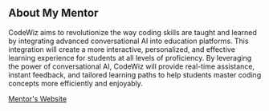 ## About My Mentor

CodeWiz aims to revolutionize the way coding skills are taught and learned
by integrating advanced conversational AI into education platforms. This
integration will create a more interactive, personalized, and effective learning
experience for students at all levels of proficiency. By leveraging the power of
conversational AI, CodeWiz will provide real-time assistance, instant feedback,
and tailored learning paths to help students master coding concepts more
efficiently and enjoyably.

[Mentor's Website](https://htilua.org/about-the-pi)


